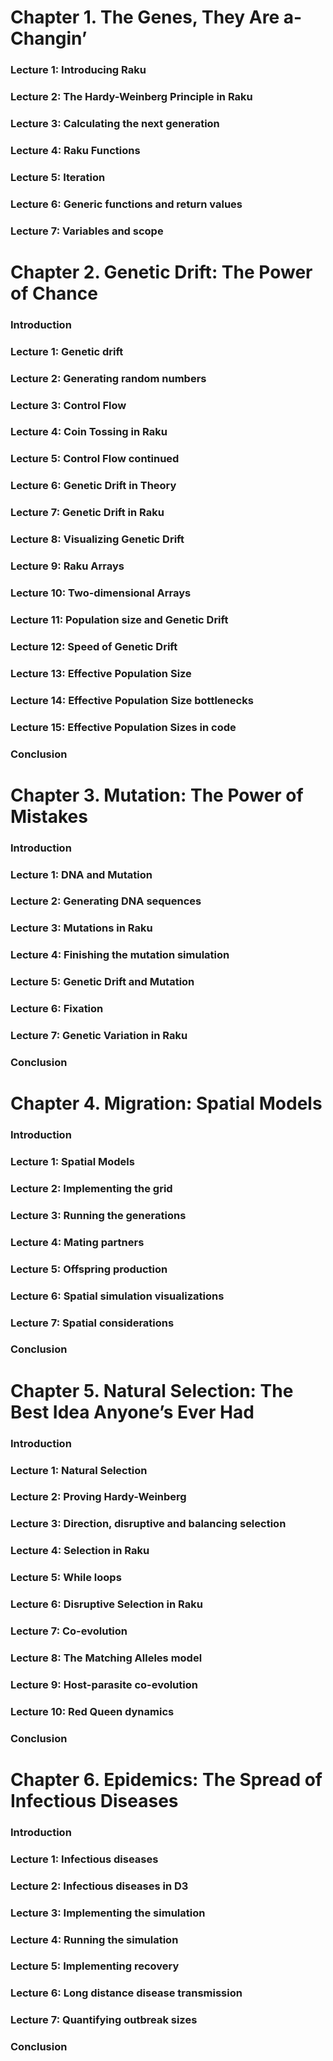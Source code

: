 # Chapter 1. The Genes, They Are a-Changin’

### Lecture 1: Introducing Raku


### Lecture 2: The Hardy-Weinberg Principle in Raku


### Lecture 3: Calculating the next generation


### Lecture 4: Raku Functions


### Lecture 5: Iteration


### Lecture 6: Generic functions and return values


### Lecture 7: Variables and scope

# Chapter 2. Genetic Drift: The Power of Chance


### Introduction


### Lecture 1: Genetic drift

### Lecture 2: Generating random numbers


### Lecture 3: Control Flow

### Lecture 4: Coin Tossing in Raku


### Lecture 5: Control Flow continued

### Lecture 6: Genetic Drift in Theory


### Lecture 7: Genetic Drift in Raku

### Lecture 8: Visualizing Genetic Drift


### Lecture 9: Raku Arrays


### Lecture 10: Two-dimensional Arrays

### Lecture 11: Population size and Genetic Drift


### Lecture 12: Speed of Genetic Drift


### Lecture 13: Effective Population Size


### Lecture 14: Effective Population Size bottlenecks


### Lecture 15: Effective Population Sizes in code

### Conclusion


# Chapter 3. Mutation: The Power of Mistakes



 ###  Introduction


###   Lecture 1: DNA and Mutation


###   Lecture 2: Generating DNA sequences


###   Lecture 3: Mutations in Raku


 ###  Lecture 4: Finishing the mutation simulation


 ###  Lecture 5: Genetic Drift and Mutation
   

 ###  Lecture 6: Fixation


###   Lecture 7: Genetic Variation in Raku
 

###    Conclusion

#    Chapter 4. Migration: Spatial Models


###   Introduction
###   Lecture 1: Spatial Models
###   Lecture 2: Implementing the grid
###   Lecture 3: Running the generations
###   Lecture 4: Mating partners
###   Lecture 5: Offspring production
###   Lecture 6: Spatial simulation visualizations
###   Lecture 7: Spatial considerations
###   Conclusion

# Chapter 5. Natural Selection: The Best Idea Anyone’s Ever Had


###   Introduction
###   Lecture 1: Natural Selection
###   Lecture 2: Proving Hardy-Weinberg
###   Lecture 3: Direction, disruptive and balancing selection
###   Lecture 4: Selection in Raku
###   Lecture 5: While loops
###   Lecture 6: Disruptive Selection in Raku
###   Lecture 7: Co-evolution
###   Lecture 8: The Matching Alleles model
###   Lecture 9: Host-parasite co-evolution
###   Lecture 10: Red Queen dynamics
###  Conclusion





# Chapter 6. Epidemics: The Spread of Infectious Diseases

###    Introduction
###   Lecture 1: Infectious diseases
###  Lecture 2: Infectious diseases in D3
###   Lecture 3: Implementing the simulation
###   Lecture 4: Running the simulation
###   Lecture 5: Implementing recovery
###   Lecture 6: Long distance disease transmission
###   Lecture 7: Quantifying outbreak sizes
###   Conclusion
